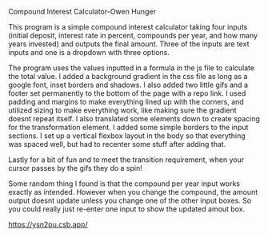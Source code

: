 Compound Interest Calculator-Owen Hunger

This program is a simple compound interest calculator taking four inputs (initial deposit, interest rate in percent, compounds per year, and how many years invested) and outputs the final amount. Three of the inputs are text inputs and one is a dropdown with three options.

The program uses the values inputted in a formula in the js file to calculate the total value. I added a background gradient in the css file as long as a google font, inset borders and shadows. I also added two little gifs and a footer set permanently to the bottom of the page with a repo link. I used padding and margins to make everything lined up with the corners, and utilized sizing to make everything work, like making sure the gradient doesnt repeat itself. I also translated some elements down to create spacing for the transformation element. I added some simple borders to the input sections. I set up a vertical flexbox layout in the body so that everything was spaced well, but had to recenter some stuff after adding that.

Lastly for a bit of fun and to meet the transition requirement, when your cursor passes by the gifs they do a spin!

Some random thing I found is that the compound per year input works exactly as intended. However when you change the compound, the amount output doesnt update unless you change one of the other input boxes. So you could really just re-enter one input to show the updated amout box.

https://ysn2pu.csb.app/
